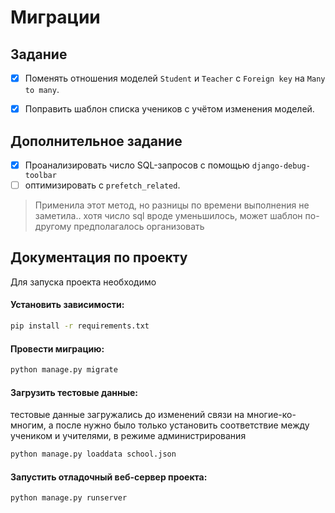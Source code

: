# Миграции

## Задание

- [x] Поменять отношения моделей `Student` и `Teacher` с `Foreign key` на `Many to many`.

- [x] Поправить шаблон списка учеников с учётом изменения моделей.

## Дополнительное задание

- [x] Проанализировать число SQL-запросов с помощью `django-debug-toolbar` 
- [ ] оптимизировать с `prefetch_related`. 
> Применила этот метод, но разницы по времени выполнения не заметила.. хотя число sql вроде уменьшилось, может шаблон по-другому предполагалось организовать

## Документация по проекту

Для запуска проекта необходимо

#### Установить зависимости:

```bash
pip install -r requirements.txt
```

#### Провести миграцию:

```bash
python manage.py migrate
```

#### Загрузить тестовые данные:
тестовые данные загружались до изменений связи на многие-ко-многим, а после нужно было только установить
соответствие между учеником и учителями, в режиме администрирования

```bash
python manage.py loaddata school.json
```


#### Запустить отладочный веб-сервер проекта:

```bash
python manage.py runserver
```
